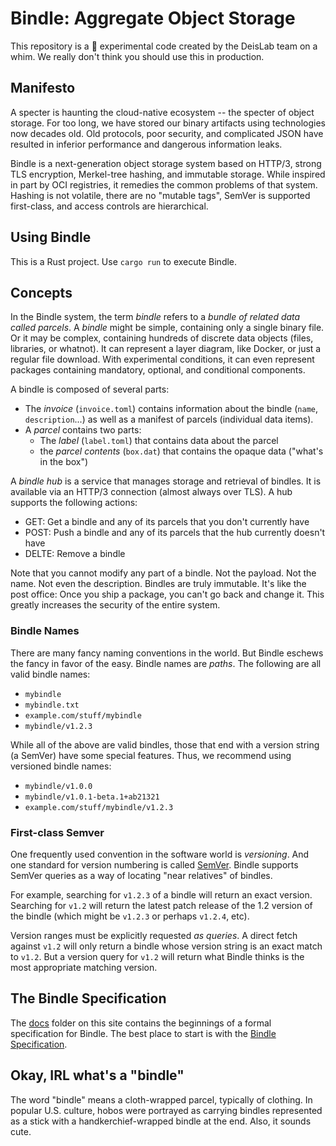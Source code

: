 # Bindle: Aggregate Object Storage

This repository is a :100: experimental code created by the DeisLab team on a whim. We
really don't think you should use this in production.

## Manifesto

A specter is haunting the cloud-native ecosystem -- the specter of object storage. For too
long, we have stored our binary artifacts using technologies now decades old. Old
protocols, poor security, and complicated JSON have resulted in inferior performance and
dangerous information leaks.

Bindle is a next-generation object storage system based on HTTP/3, strong TLS encryption,
Merkel-tree hashing, and immutable storage. While inspired in part by OCI registries, it
remedies the common problems of that system. Hashing is not volatile, there are no "mutable
tags", SemVer is supported first-class, and access controls are hierarchical.

## Using Bindle

This is a Rust project. Use `cargo run` to execute Bindle.

## Concepts

In the Bindle system, the term _bindle_ refers to a _bundle of related data called parcels_.
A _bindle_ might be simple, containing only a single binary file. Or it may be complex, 
containing hundreds of discrete data objects (files, libraries, or whatnot). It can
represent a layer diagram, like Docker, or just a regular file download. With experimental
conditions, it can even represent packages containing mandatory, optional, and conditional
components.

A bindle is composed of several parts:

- The _invoice_ (`invoice.toml`) contains information about the bindle (`name`, `description`...)
  as well as a manifest of parcels (individual data items).
- A _parcel_ contains two parts:
  - The _label_ (`label.toml`) that contains data about the parcel
  - the _parcel contents_ (`box.dat`) that contains the opaque data ("what's in the box")

A _bindle hub_ is a service that manages storage and retrieval of bindles. It is available
via an HTTP/3 connection (almost always over TLS). A hub supports the following actions:

- GET: Get a bindle and any of its parcels that you don't currently have
- POST: Push a bindle and any of its parcels that the hub currently doesn't have
- DELTE: Remove a bindle

Note that you cannot modify any part of a bindle. Not the payload. Not the name. Not even
the description. Bindles are truly immutable. It's like the post office: Once you ship a
package, you can't go back and change it. This greatly increases the security of the
entire system.

### Bindle Names

There are many fancy naming conventions in the world. But Bindle eschews the fancy in
favor of the easy. Bindle names are _paths_. The following are all valid bindle names:

- `mybindle`
- `mybindle.txt`
- `example.com/stuff/mybindle`
- `mybindle/v1.2.3`

While all of the above are valid bindles, those that end with a version string (a SemVer)
have some special features. Thus, we recommend using versioned bindle names:

- `mybindle/v1.0.0`
- `mybindle/v1.0.1-beta.1+ab21321`
- `example.com/stuff/mybindle/v1.2.3`

### First-class Semver

One frequently used convention in the software world is _versioning_. And one standard for
version numbering is called [SemVer](https://semver.org). Bindle supports SemVer queries
as a way of locating "near relatives" of bindles.

For example, searching for `v1.2.3` of a bindle will return an exact version. Searching
for `v1.2` will return the latest patch release of the 1.2 version of the bindle (which
might be `v1.2.3` or perhaps `v1.2.4`, etc).

Version ranges must be explicitly requested _as queries_. A direct fetch against `v1.2`
will only return a bindle whose version string is an exact match to `v1.2`. But a version
query for `v1.2` will return what Bindle thinks is the most appropriate matching version.

## The Bindle Specification

The [docs](docs/) folder on this site contains the beginnings of a formal specification
for Bindle. The best place to start is with the [Bindle Specification](docs/bindle-spec.md).

## Okay, IRL what's a "bindle"

The word "bindle" means a cloth-wrapped parcel, typically of clothing. In popular U.S. 
culture, hobos were portrayed as carrying bindles represented as a stick with a
handkerchief-wrapped bindle at the end. Also, it sounds cute.